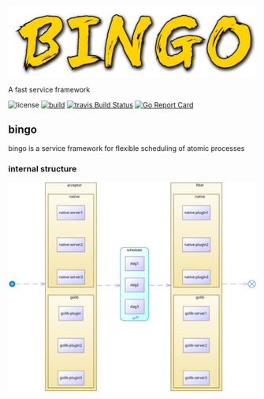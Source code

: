 ![logo](docs/imgs/logo.png)

A fast service framework

![license](https://img.shields.io/github/license/sqjian/bingo)
[![build](https://github.com/sqjian/bingo/workflows/build/badge.svg?branch=main)](https://github.com/sqjian/bingo/actions?query=workflow:build)
[![travis Build Status](https://travis-ci.org/sqjian/bingo.svg?branch=main)](https://travis-ci.org/sqjian/bingo)
[![Go Report Card](https://goreportcard.com/badge/github.com/sqjian/bingo)](https://goreportcard.com/report/github.com/sqjian/bingo)

## bingo 

bingo is a service framework for flexible scheduling of atomic processes

### internal structure

![bingo](docs/model/bingo/imgs/bingo.svg)